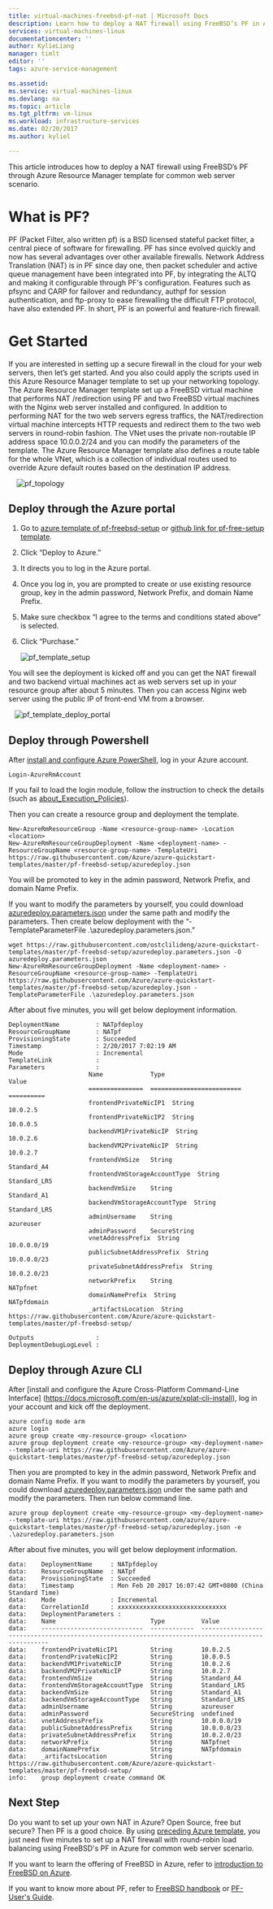 ```yaml
---
title: virtual-machines-freebsd-pf-nat | Microsoft Docs
description: Learn how to deploy a NAT firewall using FreeBSD’s PF in Azure. 
services: virtual-machines-linux
documentationcenter: ''
author: KylieLiang
manager: timlt
editor: ''
tags: azure-service-management

ms.assetid: 
ms.service: virtual-machines-linux
ms.devlang: na
ms.topic: article
ms.tgt_pltfrm: vm-linux
ms.workload: infrastructure-services
ms.date: 02/20/2017
ms.author: kyliel

---
```

This article introduces how to deploy a NAT firewall using FreeBSD’s PF through Azure Resource Manager template for common web server scenario.

# What is PF?
PF (Packet Filter, also written pf) is a BSD licensed stateful packet filter, a central piece of software for firewalling. PF has since evolved quickly and now has several advantages over other available firewalls. Network Address Translation (NAT) is in PF since day one, then packet scheduler and active queue management have been integrated into PF, by integrating the ALTQ and making it configurable through PF's configuration. Features such as pfsync and CARP for failover and redundancy, authpf for session authentication, and ftp-proxy to ease firewalling the difficult FTP protocol, have also extended PF.
In short, PF is an powerful and feature-rich firewall. 

# Get Started
If you are interested in setting up a secure firewall in the cloud for your web servers, then let’s get started. And you also could apply the scripts used in this Azure Resource Manager template to set up your networking topology.
The Azure Resource Manager template set up a FreeBSD virtual machine that performs NAT /redirection using PF and two FreeBSD virtual machines with the Nginx web server installed and configured. In addition to performing NAT for the two web servers egress traffics, the NAT/redirection virtual machine intercepts HTTP requests and redirect them to the two web servers in round-robin fashion. The VNet uses the private non-routable IP address space 10.0.0.2/24 and you can modify the parameters of the template. The Azure Resource Manager template also defines a route table for the whole VNet, which is a collection of individual routes used to override Azure default routes based on the destination IP address. 

    ![pf_topology](./media/virtual-machines-freebsd-pf-nat/pf_topology.jpg)
    
## Deploy through the Azure portal
1.	Go to [azure template of pf-freebsd-setup](https://azure.microsoft.com/en-us/resources/templates/pf-freebsd-setup/) or [github link for pf-free-setup template](https://github.com/Azure/azure-quickstart-templates/tree/master/pf-freebsd-setup).
2.	Click “Deploy to Azure.”
3.	It directs you to log in the Azure portal. 
4.	Once you log in, you are prompted to create or use existing resource group, key in the admin password, Network Prefix, and domain Name Prefix. 
5.	Make sure checkbox “I agree to the terms and conditions stated above” is selected. 
6.	Click “Purchase.” 

    ![pf_template_setup](./media/virtual-machines-freebsd-pf-nat/pf_template_setup.jpg)

You will see the deployment is kicked off and you can get the NAT firewall and two backend virtual machines act as web servers set up in your resource group after about 5 minutes. Then you can access Nginx web server using the public IP of front-end VM from a browser.

    ![pf_template_deploy_portal](./media/virtual-machines-freebsd-pf-nat/pf_template_deploy_portal.jpg)
    

## Deploy through Powershell
After [install and configure Azure PowerShell](https://docs.microsoft.com/en-us/powershell/azureps-cmdlets-docs/), log in your Azure account. 

    Login-AzureRmAccount

If you fail to load the login module, follow the instruction to check the details (such as [about_Execution_Policies](https://msdn.microsoft.com/powershell/reference/5.1/Microsoft.PowerShell.Core/about/about_Execution_Policies)).

Then you can create a resource group and deployment the template. 

    New-AzureRmResourceGroup -Name <resource-group-name> -Location <location>
    New-AzureRmResourceGroupDeployment -Name <deployment-name> -ResourceGroupName <resource-group-name> -TemplateUri https://raw.githubusercontent.com/Azure/azure-quickstart-templates/master/pf-freebsd-setup/azuredeploy.json

You will be promoted to key in the admin password, Network Prefix, and domain Name Prefix. 

If you want to modify the parameters by yourself, you could download [azuredeploy.parameters.json](https://github.com/Azure/azure-quickstart-templates/blob/master/pf-freebsd-setup/azuredeploy.parameters.json) under the same path and modify the parameters. Then create below deployment with the “-TemplateParameterFile .\azuredeploy.parameters.json.”  

    wget https://raw.githubusercontent.com/ostclilideng/azure-quickstart-templates/master/pf-freebsd-setup/azuredeploy.parameters.json -O azuredeploy.parameters.json
    New-AzureRmResourceGroupDeployment -Name <deployment-name> -ResourceGroupName <resource-group-name> -TemplateUri https://raw.githubusercontent.com/Azure/azure-quickstart-templates/master/pf-freebsd-setup/azuredeploy.json -TemplateParameterFile .\azuredeploy.parameters.json

After about five minutes, you will get below deployment information. 

    DeploymentName          : NATpfdeploy
    ResourceGroupName       : NATpf
    ProvisioningState       : Succeeded
    Timestamp               : 2/20/2017 7:02:19 AM
    Mode                    : Incremental
    TemplateLink            : 
    Parameters              : 
                          Name             Type                       Value     
                          ===============  =========================  ==========
                          frontendPrivateNicIP1  String               10.0.2.5  
                          frontendPrivateNicIP2  String               10.0.0.5  
                          backendVM1PrivateNicIP  String              10.0.2.6  
                          backendVM2PrivateNicIP  String              10.0.2.7  
                          frontendVmSize   String                     Standard_A4
                          frontendVmStorageAccountType  String        Standard_LRS
                          backendVmSize    String                     Standard_A1
                          backendVmStorageAccountType  String         Standard_LRS
                          adminUsername    String                     azureuser 
                          adminPassword    SecureString                         
                          vnetAddressPrefix  String                   10.0.0.0/19
                          publicSubnetAddressPrefix  String           10.0.0.0/23
                          privateSubnetAddressPrefix  String          10.0.2.0/23
                          networkPrefix    String                     NATpfnet 
                          domainNamePrefix  String                    NATpfdomain   
                          _artifactsLocation  String                  https://raw.githubusercontent.com/Azure/azure-quickstart-templates/master/pf-freebsd-setup/
                          
    Outputs                 : 
    DeploymentDebugLogLevel :  

## Deploy through Azure CLI
After [install and configure the Azure Cross-Platform Command-Line Interface] (https://docs.microsoft.com/en-us/azure/xplat-cli-install), log in your account and kick off the deployment.

    azure config mode arm
    azure login
    azure group create <my-resource-group> <location>
    azure group deployment create <my-resource-group> <my-deployment-name> --template-uri https://raw.githubusercontent.com/Azure/azure-quickstart-templates/master/pf-freebsd-setup/azuredeploy.json

Then you are prompted to key in the admin password, Network Prefix and domain Name Prefix. 
If you want to modify the parameters by yourself, you could download [azuredeploy.parameters.json](https://github.com/Azure/azure-quickstart-templates/blob/master/pf-freebsd-setup/azuredeploy.parameters.json) under the same path and modify the parameters. Then run below command line.

    azure group deployment create <my-resource-group> <my-deployment-name> --template-uri https://raw.githubusercontent.com/azure/azure-quickstart-templates/master/pf-freebsd-setup/azuredeploy.json -e .\azuredeploy.parameters.json

After about five minutes, you will get below deployment information.

    data:    DeploymentName     : NATpfdeploy
    data:    ResourceGroupName  : NATpf
    data:    ProvisioningState  : Succeeded
    data:    Timestamp          : Mon Feb 20 2017 16:07:42 GMT+0800 (China Standard Time)
    data:    Mode               : Incremental
    data:    CorrelationId      : xxxxxxxxxxxxxxxxxxxxxxxxxxxxxx
    data:    DeploymentParameters :
    data:    Name                          Type          Value
    data:    ----------------------------  ------------  --------------------------------------------------------------------------------------------------
    data:    frontendPrivateNicIP1         String        10.0.2.5
    data:    frontendPrivateNicIP2         String        10.0.0.5
    data:    backendVM1PrivateNicIP        String        10.0.2.6
    data:    backendVM2PrivateNicIP        String        10.0.2.7
    data:    frontendVmSize                String        Standard_A4
    data:    frontendVmStorageAccountType  String        Standard_LRS
    data:    backendVmSize                 String        Standard_A1
    data:    backendVmStorageAccountType   String        Standard_LRS
    data:    adminUsername                 String        azureuser
    data:    adminPassword                 SecureString  undefined
    data:    vnetAddressPrefix             String        10.0.0.0/19
    data:    publicSubnetAddressPrefix     String        10.0.0.0/23
    data:    privateSubnetAddressPrefix    String        10.0.2.0/23
    data:    networkPrefix                 String        NATpfnet
    data:    domainNamePrefix              String        NATpfdomain
    data:    _artifactsLocation            String        https://raw.githubusercontent.com/Azure/azure-quickstart-templates/master/pf-freebsd-setup/
    info:    group deployment create command OK

## Next Step
Do you want to set up your own NAT in Azure? Open Source, free but secure? Then PF is a good choice. By using [preceding Azure template](https://github.com/Azure/azure-quickstart-templates/tree/master/pf-freebsd-setup), you just need five minutes to set up a NAT firewall with round-robin load balancing using FreeBSD's PF in Azure for common web server scenario.

If you want to learn the offering of FreeBSD in Azure, refer to [introduction to FreeBSD on Azure](./virtual-machines-freebsd-intro-on-azure.md).

If you want to know more about PF, refer to [FreeBSD handbook](https://www.freebsd.org/doc/handbook/firewalls-pf.html) or [PF-User's Guide](https://www.freebsd.org/doc/handbook/firewalls-pf.html).

